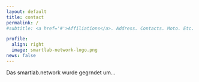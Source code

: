 ```yaml
---
layout: default
title: contact
permalink: /
#subtitle: <a href='#'>Affiliations</a>. Address. Contacts. Moto. Etc.

profile:
  align: right
  image: smartlab-network-logo.png
news: false
---
```


Das smartlab.network wurde gegrndet um...
